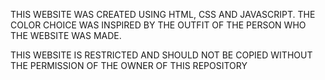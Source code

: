 THIS WEBSITE WAS CREATED USING HTML, CSS AND JAVASCRIPT. THE COLOR CHOICE WAS INSPIRED BY THE OUTFIT OF THE PERSON WHO THE WEBSITE WAS MADE.

THIS WEBSITE IS RESTRICTED AND SHOULD NOT BE COPIED WITHOUT THE PERMISSION OF THE OWNER OF THIS REPOSITORY
